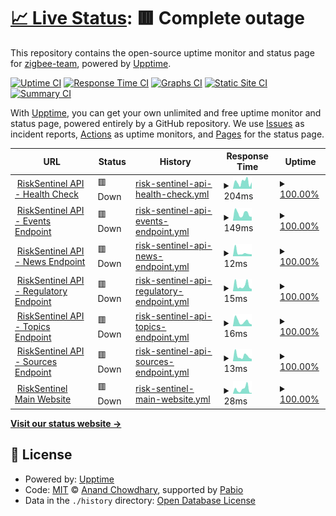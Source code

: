 # [📈 Live Status](https://status.risksentinel.com): <!--live status--> **🟥 Complete outage**

This repository contains the open-source uptime monitor and status page for [zigbee-team](https://status.risksentinel.com), powered by [Upptime](https://github.com/upptime/upptime).

[![Uptime CI](https://github.com/zigbee-team/risksentinel-status/workflows/Uptime%20CI/badge.svg)](https://github.com/zigbee-team/risksentinel-status/actions?query=workflow%3A%22Uptime+CI%22)
[![Response Time CI](https://github.com/zigbee-team/risksentinel-status/workflows/Response%20Time%20CI/badge.svg)](https://github.com/zigbee-team/risksentinel-status/actions?query=workflow%3A%22Response+Time+CI%22)
[![Graphs CI](https://github.com/zigbee-team/risksentinel-status/workflows/Graphs%20CI/badge.svg)](https://github.com/zigbee-team/risksentinel-status/actions?query=workflow%3A%22Graphs+CI%22)
[![Static Site CI](https://github.com/zigbee-team/risksentinel-status/workflows/Static%20Site%20CI/badge.svg)](https://github.com/zigbee-team/risksentinel-status/actions?query=workflow%3A%22Static+Site+CI%22)
[![Summary CI](https://github.com/zigbee-team/risksentinel-status/workflows/Summary%20CI/badge.svg)](https://github.com/zigbee-team/risksentinel-status/actions?query=workflow%3A%22Summary+CI%22)

With [Upptime](https://upptime.js.org), you can get your own unlimited and free uptime monitor and status page, powered entirely by a GitHub repository. We use [Issues](https://github.com/zigbee-team/risksentinel-status/issues) as incident reports, [Actions](https://github.com/zigbee-team/risksentinel-status/actions) as uptime monitors, and [Pages](https://status.risksentinel.com) for the status page.

<!--start: status pages-->
<!-- This summary is generated by Upptime (https://github.com/upptime/upptime) -->
<!-- Do not edit this manually, your changes will be overwritten -->
<!-- prettier-ignore -->
| URL | Status | History | Response Time | Uptime |
| --- | ------ | ------- | ------------- | ------ |
| <img alt="" src="https://icons.duckduckgo.com/ip3/risksentinel.ai.ico" height="13"> [RiskSentinel API - Health Check](https://risksentinel.ai/health) | 🟥 Down | [risk-sentinel-api-health-check.yml](https://github.com/zigbee-team/risksentinel-status/commits/HEAD/history/risk-sentinel-api-health-check.yml) | <details><summary><img alt="Response time graph" src="./graphs/risk-sentinel-api-health-check/response-time-week.png" height="20"> 204ms</summary><br><a href="https://status.risksentinel.ai/history/risk-sentinel-api-health-check"><img alt="Response time 199" src="https://img.shields.io/endpoint?url=https%3A%2F%2Fraw.githubusercontent.com%2Fzigbee-team%2Frisksentinel-status%2FHEAD%2Fapi%2Frisk-sentinel-api-health-check%2Fresponse-time.json"></a><br><a href="https://status.risksentinel.ai/history/risk-sentinel-api-health-check"><img alt="24-hour response time 67" src="https://img.shields.io/endpoint?url=https%3A%2F%2Fraw.githubusercontent.com%2Fzigbee-team%2Frisksentinel-status%2FHEAD%2Fapi%2Frisk-sentinel-api-health-check%2Fresponse-time-day.json"></a><br><a href="https://status.risksentinel.ai/history/risk-sentinel-api-health-check"><img alt="7-day response time 204" src="https://img.shields.io/endpoint?url=https%3A%2F%2Fraw.githubusercontent.com%2Fzigbee-team%2Frisksentinel-status%2FHEAD%2Fapi%2Frisk-sentinel-api-health-check%2Fresponse-time-week.json"></a><br><a href="https://status.risksentinel.ai/history/risk-sentinel-api-health-check"><img alt="30-day response time 199" src="https://img.shields.io/endpoint?url=https%3A%2F%2Fraw.githubusercontent.com%2Fzigbee-team%2Frisksentinel-status%2FHEAD%2Fapi%2Frisk-sentinel-api-health-check%2Fresponse-time-month.json"></a><br><a href="https://status.risksentinel.ai/history/risk-sentinel-api-health-check"><img alt="1-year response time 199" src="https://img.shields.io/endpoint?url=https%3A%2F%2Fraw.githubusercontent.com%2Fzigbee-team%2Frisksentinel-status%2FHEAD%2Fapi%2Frisk-sentinel-api-health-check%2Fresponse-time-year.json"></a></details> | <details><summary><a href="https://status.risksentinel.ai/history/risk-sentinel-api-health-check">100.00%</a></summary><a href="https://status.risksentinel.ai/history/risk-sentinel-api-health-check"><img alt="All-time uptime 100.00%" src="https://img.shields.io/endpoint?url=https%3A%2F%2Fraw.githubusercontent.com%2Fzigbee-team%2Frisksentinel-status%2FHEAD%2Fapi%2Frisk-sentinel-api-health-check%2Fuptime.json"></a><br><a href="https://status.risksentinel.ai/history/risk-sentinel-api-health-check"><img alt="24-hour uptime 100.00%" src="https://img.shields.io/endpoint?url=https%3A%2F%2Fraw.githubusercontent.com%2Fzigbee-team%2Frisksentinel-status%2FHEAD%2Fapi%2Frisk-sentinel-api-health-check%2Fuptime-day.json"></a><br><a href="https://status.risksentinel.ai/history/risk-sentinel-api-health-check"><img alt="7-day uptime 100.00%" src="https://img.shields.io/endpoint?url=https%3A%2F%2Fraw.githubusercontent.com%2Fzigbee-team%2Frisksentinel-status%2FHEAD%2Fapi%2Frisk-sentinel-api-health-check%2Fuptime-week.json"></a><br><a href="https://status.risksentinel.ai/history/risk-sentinel-api-health-check"><img alt="30-day uptime 100.00%" src="https://img.shields.io/endpoint?url=https%3A%2F%2Fraw.githubusercontent.com%2Fzigbee-team%2Frisksentinel-status%2FHEAD%2Fapi%2Frisk-sentinel-api-health-check%2Fuptime-month.json"></a><br><a href="https://status.risksentinel.ai/history/risk-sentinel-api-health-check"><img alt="1-year uptime 100.00%" src="https://img.shields.io/endpoint?url=https%3A%2F%2Fraw.githubusercontent.com%2Fzigbee-team%2Frisksentinel-status%2FHEAD%2Fapi%2Frisk-sentinel-api-health-check%2Fuptime-year.json"></a></details>
| <img alt="" src="https://icons.duckduckgo.com/ip3/api.risksentinel.ai.ico" height="13"> [RiskSentinel API - Events Endpoint](https://api.risksentinel.ai/v1/events) | 🟥 Down | [risk-sentinel-api-events-endpoint.yml](https://github.com/zigbee-team/risksentinel-status/commits/HEAD/history/risk-sentinel-api-events-endpoint.yml) | <details><summary><img alt="Response time graph" src="./graphs/risk-sentinel-api-events-endpoint/response-time-week.png" height="20"> 149ms</summary><br><a href="https://status.risksentinel.ai/history/risk-sentinel-api-events-endpoint"><img alt="Response time 142" src="https://img.shields.io/endpoint?url=https%3A%2F%2Fraw.githubusercontent.com%2Fzigbee-team%2Frisksentinel-status%2FHEAD%2Fapi%2Frisk-sentinel-api-events-endpoint%2Fresponse-time.json"></a><br><a href="https://status.risksentinel.ai/history/risk-sentinel-api-events-endpoint"><img alt="24-hour response time 211" src="https://img.shields.io/endpoint?url=https%3A%2F%2Fraw.githubusercontent.com%2Fzigbee-team%2Frisksentinel-status%2FHEAD%2Fapi%2Frisk-sentinel-api-events-endpoint%2Fresponse-time-day.json"></a><br><a href="https://status.risksentinel.ai/history/risk-sentinel-api-events-endpoint"><img alt="7-day response time 149" src="https://img.shields.io/endpoint?url=https%3A%2F%2Fraw.githubusercontent.com%2Fzigbee-team%2Frisksentinel-status%2FHEAD%2Fapi%2Frisk-sentinel-api-events-endpoint%2Fresponse-time-week.json"></a><br><a href="https://status.risksentinel.ai/history/risk-sentinel-api-events-endpoint"><img alt="30-day response time 142" src="https://img.shields.io/endpoint?url=https%3A%2F%2Fraw.githubusercontent.com%2Fzigbee-team%2Frisksentinel-status%2FHEAD%2Fapi%2Frisk-sentinel-api-events-endpoint%2Fresponse-time-month.json"></a><br><a href="https://status.risksentinel.ai/history/risk-sentinel-api-events-endpoint"><img alt="1-year response time 142" src="https://img.shields.io/endpoint?url=https%3A%2F%2Fraw.githubusercontent.com%2Fzigbee-team%2Frisksentinel-status%2FHEAD%2Fapi%2Frisk-sentinel-api-events-endpoint%2Fresponse-time-year.json"></a></details> | <details><summary><a href="https://status.risksentinel.ai/history/risk-sentinel-api-events-endpoint">100.00%</a></summary><a href="https://status.risksentinel.ai/history/risk-sentinel-api-events-endpoint"><img alt="All-time uptime 100.00%" src="https://img.shields.io/endpoint?url=https%3A%2F%2Fraw.githubusercontent.com%2Fzigbee-team%2Frisksentinel-status%2FHEAD%2Fapi%2Frisk-sentinel-api-events-endpoint%2Fuptime.json"></a><br><a href="https://status.risksentinel.ai/history/risk-sentinel-api-events-endpoint"><img alt="24-hour uptime 100.00%" src="https://img.shields.io/endpoint?url=https%3A%2F%2Fraw.githubusercontent.com%2Fzigbee-team%2Frisksentinel-status%2FHEAD%2Fapi%2Frisk-sentinel-api-events-endpoint%2Fuptime-day.json"></a><br><a href="https://status.risksentinel.ai/history/risk-sentinel-api-events-endpoint"><img alt="7-day uptime 100.00%" src="https://img.shields.io/endpoint?url=https%3A%2F%2Fraw.githubusercontent.com%2Fzigbee-team%2Frisksentinel-status%2FHEAD%2Fapi%2Frisk-sentinel-api-events-endpoint%2Fuptime-week.json"></a><br><a href="https://status.risksentinel.ai/history/risk-sentinel-api-events-endpoint"><img alt="30-day uptime 100.00%" src="https://img.shields.io/endpoint?url=https%3A%2F%2Fraw.githubusercontent.com%2Fzigbee-team%2Frisksentinel-status%2FHEAD%2Fapi%2Frisk-sentinel-api-events-endpoint%2Fuptime-month.json"></a><br><a href="https://status.risksentinel.ai/history/risk-sentinel-api-events-endpoint"><img alt="1-year uptime 100.00%" src="https://img.shields.io/endpoint?url=https%3A%2F%2Fraw.githubusercontent.com%2Fzigbee-team%2Frisksentinel-status%2FHEAD%2Fapi%2Frisk-sentinel-api-events-endpoint%2Fuptime-year.json"></a></details>
| <img alt="" src="https://icons.duckduckgo.com/ip3/api.risksentinel.ai.ico" height="13"> [RiskSentinel API - News Endpoint](https://api.risksentinel.ai/v1/news) | 🟥 Down | [risk-sentinel-api-news-endpoint.yml](https://github.com/zigbee-team/risksentinel-status/commits/HEAD/history/risk-sentinel-api-news-endpoint.yml) | <details><summary><img alt="Response time graph" src="./graphs/risk-sentinel-api-news-endpoint/response-time-week.png" height="20"> 12ms</summary><br><a href="https://status.risksentinel.ai/history/risk-sentinel-api-news-endpoint"><img alt="Response time 15" src="https://img.shields.io/endpoint?url=https%3A%2F%2Fraw.githubusercontent.com%2Fzigbee-team%2Frisksentinel-status%2FHEAD%2Fapi%2Frisk-sentinel-api-news-endpoint%2Fresponse-time.json"></a><br><a href="https://status.risksentinel.ai/history/risk-sentinel-api-news-endpoint"><img alt="24-hour response time 5" src="https://img.shields.io/endpoint?url=https%3A%2F%2Fraw.githubusercontent.com%2Fzigbee-team%2Frisksentinel-status%2FHEAD%2Fapi%2Frisk-sentinel-api-news-endpoint%2Fresponse-time-day.json"></a><br><a href="https://status.risksentinel.ai/history/risk-sentinel-api-news-endpoint"><img alt="7-day response time 12" src="https://img.shields.io/endpoint?url=https%3A%2F%2Fraw.githubusercontent.com%2Fzigbee-team%2Frisksentinel-status%2FHEAD%2Fapi%2Frisk-sentinel-api-news-endpoint%2Fresponse-time-week.json"></a><br><a href="https://status.risksentinel.ai/history/risk-sentinel-api-news-endpoint"><img alt="30-day response time 15" src="https://img.shields.io/endpoint?url=https%3A%2F%2Fraw.githubusercontent.com%2Fzigbee-team%2Frisksentinel-status%2FHEAD%2Fapi%2Frisk-sentinel-api-news-endpoint%2Fresponse-time-month.json"></a><br><a href="https://status.risksentinel.ai/history/risk-sentinel-api-news-endpoint"><img alt="1-year response time 15" src="https://img.shields.io/endpoint?url=https%3A%2F%2Fraw.githubusercontent.com%2Fzigbee-team%2Frisksentinel-status%2FHEAD%2Fapi%2Frisk-sentinel-api-news-endpoint%2Fresponse-time-year.json"></a></details> | <details><summary><a href="https://status.risksentinel.ai/history/risk-sentinel-api-news-endpoint">100.00%</a></summary><a href="https://status.risksentinel.ai/history/risk-sentinel-api-news-endpoint"><img alt="All-time uptime 100.00%" src="https://img.shields.io/endpoint?url=https%3A%2F%2Fraw.githubusercontent.com%2Fzigbee-team%2Frisksentinel-status%2FHEAD%2Fapi%2Frisk-sentinel-api-news-endpoint%2Fuptime.json"></a><br><a href="https://status.risksentinel.ai/history/risk-sentinel-api-news-endpoint"><img alt="24-hour uptime 100.00%" src="https://img.shields.io/endpoint?url=https%3A%2F%2Fraw.githubusercontent.com%2Fzigbee-team%2Frisksentinel-status%2FHEAD%2Fapi%2Frisk-sentinel-api-news-endpoint%2Fuptime-day.json"></a><br><a href="https://status.risksentinel.ai/history/risk-sentinel-api-news-endpoint"><img alt="7-day uptime 100.00%" src="https://img.shields.io/endpoint?url=https%3A%2F%2Fraw.githubusercontent.com%2Fzigbee-team%2Frisksentinel-status%2FHEAD%2Fapi%2Frisk-sentinel-api-news-endpoint%2Fuptime-week.json"></a><br><a href="https://status.risksentinel.ai/history/risk-sentinel-api-news-endpoint"><img alt="30-day uptime 100.00%" src="https://img.shields.io/endpoint?url=https%3A%2F%2Fraw.githubusercontent.com%2Fzigbee-team%2Frisksentinel-status%2FHEAD%2Fapi%2Frisk-sentinel-api-news-endpoint%2Fuptime-month.json"></a><br><a href="https://status.risksentinel.ai/history/risk-sentinel-api-news-endpoint"><img alt="1-year uptime 100.00%" src="https://img.shields.io/endpoint?url=https%3A%2F%2Fraw.githubusercontent.com%2Fzigbee-team%2Frisksentinel-status%2FHEAD%2Fapi%2Frisk-sentinel-api-news-endpoint%2Fuptime-year.json"></a></details>
| <img alt="" src="https://icons.duckduckgo.com/ip3/api.risksentinel.ai.ico" height="13"> [RiskSentinel API - Regulatory Endpoint](https://api.risksentinel.ai/v1/regulatory) | 🟥 Down | [risk-sentinel-api-regulatory-endpoint.yml](https://github.com/zigbee-team/risksentinel-status/commits/HEAD/history/risk-sentinel-api-regulatory-endpoint.yml) | <details><summary><img alt="Response time graph" src="./graphs/risk-sentinel-api-regulatory-endpoint/response-time-week.png" height="20"> 15ms</summary><br><a href="https://status.risksentinel.ai/history/risk-sentinel-api-regulatory-endpoint"><img alt="Response time 15" src="https://img.shields.io/endpoint?url=https%3A%2F%2Fraw.githubusercontent.com%2Fzigbee-team%2Frisksentinel-status%2FHEAD%2Fapi%2Frisk-sentinel-api-regulatory-endpoint%2Fresponse-time.json"></a><br><a href="https://status.risksentinel.ai/history/risk-sentinel-api-regulatory-endpoint"><img alt="24-hour response time 5" src="https://img.shields.io/endpoint?url=https%3A%2F%2Fraw.githubusercontent.com%2Fzigbee-team%2Frisksentinel-status%2FHEAD%2Fapi%2Frisk-sentinel-api-regulatory-endpoint%2Fresponse-time-day.json"></a><br><a href="https://status.risksentinel.ai/history/risk-sentinel-api-regulatory-endpoint"><img alt="7-day response time 15" src="https://img.shields.io/endpoint?url=https%3A%2F%2Fraw.githubusercontent.com%2Fzigbee-team%2Frisksentinel-status%2FHEAD%2Fapi%2Frisk-sentinel-api-regulatory-endpoint%2Fresponse-time-week.json"></a><br><a href="https://status.risksentinel.ai/history/risk-sentinel-api-regulatory-endpoint"><img alt="30-day response time 15" src="https://img.shields.io/endpoint?url=https%3A%2F%2Fraw.githubusercontent.com%2Fzigbee-team%2Frisksentinel-status%2FHEAD%2Fapi%2Frisk-sentinel-api-regulatory-endpoint%2Fresponse-time-month.json"></a><br><a href="https://status.risksentinel.ai/history/risk-sentinel-api-regulatory-endpoint"><img alt="1-year response time 15" src="https://img.shields.io/endpoint?url=https%3A%2F%2Fraw.githubusercontent.com%2Fzigbee-team%2Frisksentinel-status%2FHEAD%2Fapi%2Frisk-sentinel-api-regulatory-endpoint%2Fresponse-time-year.json"></a></details> | <details><summary><a href="https://status.risksentinel.ai/history/risk-sentinel-api-regulatory-endpoint">100.00%</a></summary><a href="https://status.risksentinel.ai/history/risk-sentinel-api-regulatory-endpoint"><img alt="All-time uptime 100.00%" src="https://img.shields.io/endpoint?url=https%3A%2F%2Fraw.githubusercontent.com%2Fzigbee-team%2Frisksentinel-status%2FHEAD%2Fapi%2Frisk-sentinel-api-regulatory-endpoint%2Fuptime.json"></a><br><a href="https://status.risksentinel.ai/history/risk-sentinel-api-regulatory-endpoint"><img alt="24-hour uptime 100.00%" src="https://img.shields.io/endpoint?url=https%3A%2F%2Fraw.githubusercontent.com%2Fzigbee-team%2Frisksentinel-status%2FHEAD%2Fapi%2Frisk-sentinel-api-regulatory-endpoint%2Fuptime-day.json"></a><br><a href="https://status.risksentinel.ai/history/risk-sentinel-api-regulatory-endpoint"><img alt="7-day uptime 100.00%" src="https://img.shields.io/endpoint?url=https%3A%2F%2Fraw.githubusercontent.com%2Fzigbee-team%2Frisksentinel-status%2FHEAD%2Fapi%2Frisk-sentinel-api-regulatory-endpoint%2Fuptime-week.json"></a><br><a href="https://status.risksentinel.ai/history/risk-sentinel-api-regulatory-endpoint"><img alt="30-day uptime 100.00%" src="https://img.shields.io/endpoint?url=https%3A%2F%2Fraw.githubusercontent.com%2Fzigbee-team%2Frisksentinel-status%2FHEAD%2Fapi%2Frisk-sentinel-api-regulatory-endpoint%2Fuptime-month.json"></a><br><a href="https://status.risksentinel.ai/history/risk-sentinel-api-regulatory-endpoint"><img alt="1-year uptime 100.00%" src="https://img.shields.io/endpoint?url=https%3A%2F%2Fraw.githubusercontent.com%2Fzigbee-team%2Frisksentinel-status%2FHEAD%2Fapi%2Frisk-sentinel-api-regulatory-endpoint%2Fuptime-year.json"></a></details>
| <img alt="" src="https://icons.duckduckgo.com/ip3/api.risksentinel.ai.ico" height="13"> [RiskSentinel API - Topics Endpoint](https://api.risksentinel.ai/v1/topics) | 🟥 Down | [risk-sentinel-api-topics-endpoint.yml](https://github.com/zigbee-team/risksentinel-status/commits/HEAD/history/risk-sentinel-api-topics-endpoint.yml) | <details><summary><img alt="Response time graph" src="./graphs/risk-sentinel-api-topics-endpoint/response-time-week.png" height="20"> 16ms</summary><br><a href="https://status.risksentinel.ai/history/risk-sentinel-api-topics-endpoint"><img alt="Response time 16" src="https://img.shields.io/endpoint?url=https%3A%2F%2Fraw.githubusercontent.com%2Fzigbee-team%2Frisksentinel-status%2FHEAD%2Fapi%2Frisk-sentinel-api-topics-endpoint%2Fresponse-time.json"></a><br><a href="https://status.risksentinel.ai/history/risk-sentinel-api-topics-endpoint"><img alt="24-hour response time 6" src="https://img.shields.io/endpoint?url=https%3A%2F%2Fraw.githubusercontent.com%2Fzigbee-team%2Frisksentinel-status%2FHEAD%2Fapi%2Frisk-sentinel-api-topics-endpoint%2Fresponse-time-day.json"></a><br><a href="https://status.risksentinel.ai/history/risk-sentinel-api-topics-endpoint"><img alt="7-day response time 16" src="https://img.shields.io/endpoint?url=https%3A%2F%2Fraw.githubusercontent.com%2Fzigbee-team%2Frisksentinel-status%2FHEAD%2Fapi%2Frisk-sentinel-api-topics-endpoint%2Fresponse-time-week.json"></a><br><a href="https://status.risksentinel.ai/history/risk-sentinel-api-topics-endpoint"><img alt="30-day response time 16" src="https://img.shields.io/endpoint?url=https%3A%2F%2Fraw.githubusercontent.com%2Fzigbee-team%2Frisksentinel-status%2FHEAD%2Fapi%2Frisk-sentinel-api-topics-endpoint%2Fresponse-time-month.json"></a><br><a href="https://status.risksentinel.ai/history/risk-sentinel-api-topics-endpoint"><img alt="1-year response time 16" src="https://img.shields.io/endpoint?url=https%3A%2F%2Fraw.githubusercontent.com%2Fzigbee-team%2Frisksentinel-status%2FHEAD%2Fapi%2Frisk-sentinel-api-topics-endpoint%2Fresponse-time-year.json"></a></details> | <details><summary><a href="https://status.risksentinel.ai/history/risk-sentinel-api-topics-endpoint">100.00%</a></summary><a href="https://status.risksentinel.ai/history/risk-sentinel-api-topics-endpoint"><img alt="All-time uptime 100.00%" src="https://img.shields.io/endpoint?url=https%3A%2F%2Fraw.githubusercontent.com%2Fzigbee-team%2Frisksentinel-status%2FHEAD%2Fapi%2Frisk-sentinel-api-topics-endpoint%2Fuptime.json"></a><br><a href="https://status.risksentinel.ai/history/risk-sentinel-api-topics-endpoint"><img alt="24-hour uptime 100.00%" src="https://img.shields.io/endpoint?url=https%3A%2F%2Fraw.githubusercontent.com%2Fzigbee-team%2Frisksentinel-status%2FHEAD%2Fapi%2Frisk-sentinel-api-topics-endpoint%2Fuptime-day.json"></a><br><a href="https://status.risksentinel.ai/history/risk-sentinel-api-topics-endpoint"><img alt="7-day uptime 100.00%" src="https://img.shields.io/endpoint?url=https%3A%2F%2Fraw.githubusercontent.com%2Fzigbee-team%2Frisksentinel-status%2FHEAD%2Fapi%2Frisk-sentinel-api-topics-endpoint%2Fuptime-week.json"></a><br><a href="https://status.risksentinel.ai/history/risk-sentinel-api-topics-endpoint"><img alt="30-day uptime 100.00%" src="https://img.shields.io/endpoint?url=https%3A%2F%2Fraw.githubusercontent.com%2Fzigbee-team%2Frisksentinel-status%2FHEAD%2Fapi%2Frisk-sentinel-api-topics-endpoint%2Fuptime-month.json"></a><br><a href="https://status.risksentinel.ai/history/risk-sentinel-api-topics-endpoint"><img alt="1-year uptime 100.00%" src="https://img.shields.io/endpoint?url=https%3A%2F%2Fraw.githubusercontent.com%2Fzigbee-team%2Frisksentinel-status%2FHEAD%2Fapi%2Frisk-sentinel-api-topics-endpoint%2Fuptime-year.json"></a></details>
| <img alt="" src="https://icons.duckduckgo.com/ip3/api.risksentinel.ai.ico" height="13"> [RiskSentinel API - Sources Endpoint](https://api.risksentinel.ai/v1/sources) | 🟥 Down | [risk-sentinel-api-sources-endpoint.yml](https://github.com/zigbee-team/risksentinel-status/commits/HEAD/history/risk-sentinel-api-sources-endpoint.yml) | <details><summary><img alt="Response time graph" src="./graphs/risk-sentinel-api-sources-endpoint/response-time-week.png" height="20"> 13ms</summary><br><a href="https://status.risksentinel.ai/history/risk-sentinel-api-sources-endpoint"><img alt="Response time 14" src="https://img.shields.io/endpoint?url=https%3A%2F%2Fraw.githubusercontent.com%2Fzigbee-team%2Frisksentinel-status%2FHEAD%2Fapi%2Frisk-sentinel-api-sources-endpoint%2Fresponse-time.json"></a><br><a href="https://status.risksentinel.ai/history/risk-sentinel-api-sources-endpoint"><img alt="24-hour response time 5" src="https://img.shields.io/endpoint?url=https%3A%2F%2Fraw.githubusercontent.com%2Fzigbee-team%2Frisksentinel-status%2FHEAD%2Fapi%2Frisk-sentinel-api-sources-endpoint%2Fresponse-time-day.json"></a><br><a href="https://status.risksentinel.ai/history/risk-sentinel-api-sources-endpoint"><img alt="7-day response time 13" src="https://img.shields.io/endpoint?url=https%3A%2F%2Fraw.githubusercontent.com%2Fzigbee-team%2Frisksentinel-status%2FHEAD%2Fapi%2Frisk-sentinel-api-sources-endpoint%2Fresponse-time-week.json"></a><br><a href="https://status.risksentinel.ai/history/risk-sentinel-api-sources-endpoint"><img alt="30-day response time 14" src="https://img.shields.io/endpoint?url=https%3A%2F%2Fraw.githubusercontent.com%2Fzigbee-team%2Frisksentinel-status%2FHEAD%2Fapi%2Frisk-sentinel-api-sources-endpoint%2Fresponse-time-month.json"></a><br><a href="https://status.risksentinel.ai/history/risk-sentinel-api-sources-endpoint"><img alt="1-year response time 14" src="https://img.shields.io/endpoint?url=https%3A%2F%2Fraw.githubusercontent.com%2Fzigbee-team%2Frisksentinel-status%2FHEAD%2Fapi%2Frisk-sentinel-api-sources-endpoint%2Fresponse-time-year.json"></a></details> | <details><summary><a href="https://status.risksentinel.ai/history/risk-sentinel-api-sources-endpoint">100.00%</a></summary><a href="https://status.risksentinel.ai/history/risk-sentinel-api-sources-endpoint"><img alt="All-time uptime 100.00%" src="https://img.shields.io/endpoint?url=https%3A%2F%2Fraw.githubusercontent.com%2Fzigbee-team%2Frisksentinel-status%2FHEAD%2Fapi%2Frisk-sentinel-api-sources-endpoint%2Fuptime.json"></a><br><a href="https://status.risksentinel.ai/history/risk-sentinel-api-sources-endpoint"><img alt="24-hour uptime 100.00%" src="https://img.shields.io/endpoint?url=https%3A%2F%2Fraw.githubusercontent.com%2Fzigbee-team%2Frisksentinel-status%2FHEAD%2Fapi%2Frisk-sentinel-api-sources-endpoint%2Fuptime-day.json"></a><br><a href="https://status.risksentinel.ai/history/risk-sentinel-api-sources-endpoint"><img alt="7-day uptime 100.00%" src="https://img.shields.io/endpoint?url=https%3A%2F%2Fraw.githubusercontent.com%2Fzigbee-team%2Frisksentinel-status%2FHEAD%2Fapi%2Frisk-sentinel-api-sources-endpoint%2Fuptime-week.json"></a><br><a href="https://status.risksentinel.ai/history/risk-sentinel-api-sources-endpoint"><img alt="30-day uptime 100.00%" src="https://img.shields.io/endpoint?url=https%3A%2F%2Fraw.githubusercontent.com%2Fzigbee-team%2Frisksentinel-status%2FHEAD%2Fapi%2Frisk-sentinel-api-sources-endpoint%2Fuptime-month.json"></a><br><a href="https://status.risksentinel.ai/history/risk-sentinel-api-sources-endpoint"><img alt="1-year uptime 100.00%" src="https://img.shields.io/endpoint?url=https%3A%2F%2Fraw.githubusercontent.com%2Fzigbee-team%2Frisksentinel-status%2FHEAD%2Fapi%2Frisk-sentinel-api-sources-endpoint%2Fuptime-year.json"></a></details>
| <img alt="" src="https://icons.duckduckgo.com/ip3/risksentinel.ai.ico" height="13"> [RiskSentinel Main Website](https://risksentinel.ai) | 🟥 Down | [risk-sentinel-main-website.yml](https://github.com/zigbee-team/risksentinel-status/commits/HEAD/history/risk-sentinel-main-website.yml) | <details><summary><img alt="Response time graph" src="./graphs/risk-sentinel-main-website/response-time-week.png" height="20"> 28ms</summary><br><a href="https://status.risksentinel.ai/history/risk-sentinel-main-website"><img alt="Response time 48" src="https://img.shields.io/endpoint?url=https%3A%2F%2Fraw.githubusercontent.com%2Fzigbee-team%2Frisksentinel-status%2FHEAD%2Fapi%2Frisk-sentinel-main-website%2Fresponse-time.json"></a><br><a href="https://status.risksentinel.ai/history/risk-sentinel-main-website"><img alt="24-hour response time 6" src="https://img.shields.io/endpoint?url=https%3A%2F%2Fraw.githubusercontent.com%2Fzigbee-team%2Frisksentinel-status%2FHEAD%2Fapi%2Frisk-sentinel-main-website%2Fresponse-time-day.json"></a><br><a href="https://status.risksentinel.ai/history/risk-sentinel-main-website"><img alt="7-day response time 28" src="https://img.shields.io/endpoint?url=https%3A%2F%2Fraw.githubusercontent.com%2Fzigbee-team%2Frisksentinel-status%2FHEAD%2Fapi%2Frisk-sentinel-main-website%2Fresponse-time-week.json"></a><br><a href="https://status.risksentinel.ai/history/risk-sentinel-main-website"><img alt="30-day response time 48" src="https://img.shields.io/endpoint?url=https%3A%2F%2Fraw.githubusercontent.com%2Fzigbee-team%2Frisksentinel-status%2FHEAD%2Fapi%2Frisk-sentinel-main-website%2Fresponse-time-month.json"></a><br><a href="https://status.risksentinel.ai/history/risk-sentinel-main-website"><img alt="1-year response time 48" src="https://img.shields.io/endpoint?url=https%3A%2F%2Fraw.githubusercontent.com%2Fzigbee-team%2Frisksentinel-status%2FHEAD%2Fapi%2Frisk-sentinel-main-website%2Fresponse-time-year.json"></a></details> | <details><summary><a href="https://status.risksentinel.ai/history/risk-sentinel-main-website">100.00%</a></summary><a href="https://status.risksentinel.ai/history/risk-sentinel-main-website"><img alt="All-time uptime 100.00%" src="https://img.shields.io/endpoint?url=https%3A%2F%2Fraw.githubusercontent.com%2Fzigbee-team%2Frisksentinel-status%2FHEAD%2Fapi%2Frisk-sentinel-main-website%2Fuptime.json"></a><br><a href="https://status.risksentinel.ai/history/risk-sentinel-main-website"><img alt="24-hour uptime 100.00%" src="https://img.shields.io/endpoint?url=https%3A%2F%2Fraw.githubusercontent.com%2Fzigbee-team%2Frisksentinel-status%2FHEAD%2Fapi%2Frisk-sentinel-main-website%2Fuptime-day.json"></a><br><a href="https://status.risksentinel.ai/history/risk-sentinel-main-website"><img alt="7-day uptime 100.00%" src="https://img.shields.io/endpoint?url=https%3A%2F%2Fraw.githubusercontent.com%2Fzigbee-team%2Frisksentinel-status%2FHEAD%2Fapi%2Frisk-sentinel-main-website%2Fuptime-week.json"></a><br><a href="https://status.risksentinel.ai/history/risk-sentinel-main-website"><img alt="30-day uptime 100.00%" src="https://img.shields.io/endpoint?url=https%3A%2F%2Fraw.githubusercontent.com%2Fzigbee-team%2Frisksentinel-status%2FHEAD%2Fapi%2Frisk-sentinel-main-website%2Fuptime-month.json"></a><br><a href="https://status.risksentinel.ai/history/risk-sentinel-main-website"><img alt="1-year uptime 100.00%" src="https://img.shields.io/endpoint?url=https%3A%2F%2Fraw.githubusercontent.com%2Fzigbee-team%2Frisksentinel-status%2FHEAD%2Fapi%2Frisk-sentinel-main-website%2Fuptime-year.json"></a></details>

<!--end: status pages-->

[**Visit our status website →**](https://status.risksentinel.com)

## 📄 License

- Powered by: [Upptime](https://github.com/upptime/upptime)
- Code: [MIT](./LICENSE) © [Anand Chowdhary](https://anandchowdhary.com), supported by [Pabio](https://pabio.com)
- Data in the `./history` directory: [Open Database License](https://opendatacommons.org/licenses/odbl/1-0/)
